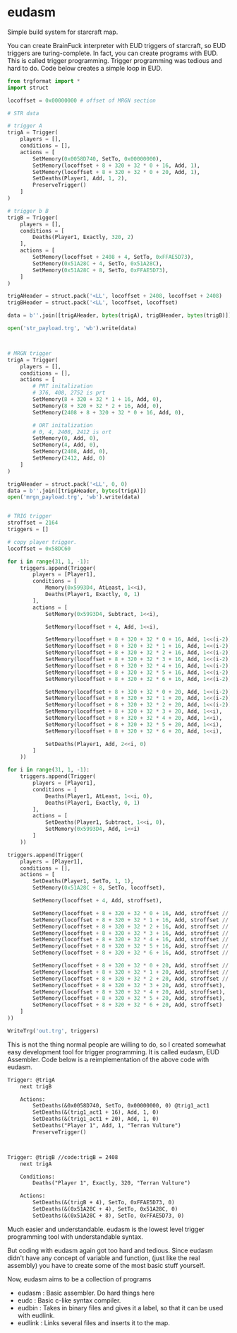 eudasm
======

Simple build system for starcraft map.


You can create BrainFuck interpreter with EUD triggers of starcraft, so EUD triggers are turing-complete. In fact, you can create programs with EUD. This is called trigger programming. Trigger programming was tedious and hard to do. Code below creates a simple loop in EUD.

```py
from trgformat import *
import struct

locoffset = 0x00000000 # offset of MRGN section

# STR data

# trigger A
trigA = Trigger(
    players = [],
    conditions = [],
    actions = [
        SetMemory(0x0058D740, SetTo, 0x00000000),
        SetMemory(locoffset + 8 + 320 + 32 * 0 + 16, Add, 1),
        SetMemory(locoffset + 8 + 320 + 32 * 0 + 20, Add, 1),
        SetDeaths(Player1, Add, 1, 2),
        PreserveTrigger()
    ]
)

# trigger b B
trigB = Trigger(
    players = [],
    conditions = [
        Deaths(Player1, Exactly, 320, 2)
    ],
    actions = [
        SetMemory(locoffset + 2408 + 4, SetTo, 0xFFAE5D73),
        SetMemory(0x51A28C + 4, SetTo, 0x51A28C),
        SetMemory(0x51A28C + 8, SetTo, 0xFFAE5D73),
    ]
)

trigAHeader = struct.pack('<LL', locoffset + 2408, locoffset + 2408)
trigBHeader = struct.pack('<LL', locoffset, locoffset)

data = b''.join([trigAHeader, bytes(trigA), trigBHeader, bytes(trigB)])

open('str_payload.trg', 'wb').write(data)



# MRGN trigger
trigA = Trigger(
    players = [],
    conditions = [],
    actions = [
        # PRT initalization
        # 376, 408, 2752 is prt
        SetMemory(8 + 320 + 32 * 1 + 16, Add, 0),
        SetMemory(8 + 320 + 32 * 2 + 16, Add, 0),
        SetMemory(2408 + 8 + 320 + 32 * 0 + 16, Add, 0),

        # ORT initalization
        # 0, 4, 2408, 2412 is ort
        SetMemory(0, Add, 0),
        SetMemory(4, Add, 0),
        SetMemory(2408, Add, 0),
        SetMemory(2412, Add, 0)
    ]
)

trigAHeader = struct.pack('<LL', 0, 0)
data = b''.join([trigAHeader, bytes(trigA)])
open('mrgn_payload.trg', 'wb').write(data)


# TRIG trigger
stroffset = 2164
triggers = []

# copy player trigger.
locoffset = 0x58DC60

for i in range(31, 1, -1):
    triggers.append(Trigger(
        players = [Player1],
        conditions = [
            Memory(0x5993D4, AtLeast, 1<<i),
            Deaths(Player1, Exactly, 0, 1)
        ],
        actions = [
            SetMemory(0x5993D4, Subtract, 1<<i),

            SetMemory(locoffset + 4, Add, 1<<i),

            SetMemory(locoffset + 8 + 320 + 32 * 0 + 16, Add, 1<<(i-2)),
            SetMemory(locoffset + 8 + 320 + 32 * 1 + 16, Add, 1<<(i-2)),
            SetMemory(locoffset + 8 + 320 + 32 * 2 + 16, Add, 1<<(i-2)),
            SetMemory(locoffset + 8 + 320 + 32 * 3 + 16, Add, 1<<(i-2)),
            SetMemory(locoffset + 8 + 320 + 32 * 4 + 16, Add, 1<<(i-2)),
            SetMemory(locoffset + 8 + 320 + 32 * 5 + 16, Add, 1<<(i-2)),
            SetMemory(locoffset + 8 + 320 + 32 * 6 + 16, Add, 1<<(i-2)),

            SetMemory(locoffset + 8 + 320 + 32 * 0 + 20, Add, 1<<(i-2)),
            SetMemory(locoffset + 8 + 320 + 32 * 1 + 20, Add, 1<<(i-2)),
            SetMemory(locoffset + 8 + 320 + 32 * 2 + 20, Add, 1<<(i-2)),
            SetMemory(locoffset + 8 + 320 + 32 * 3 + 20, Add, 1<<i),
            SetMemory(locoffset + 8 + 320 + 32 * 4 + 20, Add, 1<<i),
            SetMemory(locoffset + 8 + 320 + 32 * 5 + 20, Add, 1<<i),
            SetMemory(locoffset + 8 + 320 + 32 * 6 + 20, Add, 1<<i),

            SetDeaths(Player1, Add, 2<<i, 0)
        ]
    ))

for i in range(31, 1, -1):
    triggers.append(Trigger(
        players = [Player1],
        conditions = [
            Deaths(Player1, AtLeast, 1<<i, 0),
            Deaths(Player1, Exactly, 0, 1)
        ],
        actions = [
            SetDeaths(Player1, Subtract, 1<<i, 0),
            SetMemory(0x5993D4, Add, 1<<i)
        ]
    ))

triggers.append(Trigger(
    players = [Player1],
    conditions = [],
    actions = [
        SetDeaths(Player1, SetTo, 1, 1),
        SetMemory(0x51A28C + 8, SetTo, locoffset),

        SetMemory(locoffset + 4, Add, stroffset),

        SetMemory(locoffset + 8 + 320 + 32 * 0 + 16, Add, stroffset // 4),
        SetMemory(locoffset + 8 + 320 + 32 * 1 + 16, Add, stroffset // 4),
        SetMemory(locoffset + 8 + 320 + 32 * 2 + 16, Add, stroffset // 4),
        SetMemory(locoffset + 8 + 320 + 32 * 3 + 16, Add, stroffset // 4),
        SetMemory(locoffset + 8 + 320 + 32 * 4 + 16, Add, stroffset // 4),
        SetMemory(locoffset + 8 + 320 + 32 * 5 + 16, Add, stroffset // 4),
        SetMemory(locoffset + 8 + 320 + 32 * 6 + 16, Add, stroffset // 4),

        SetMemory(locoffset + 8 + 320 + 32 * 0 + 20, Add, stroffset // 4),
        SetMemory(locoffset + 8 + 320 + 32 * 1 + 20, Add, stroffset // 4),
        SetMemory(locoffset + 8 + 320 + 32 * 2 + 20, Add, stroffset // 4),
        SetMemory(locoffset + 8 + 320 + 32 * 3 + 20, Add, stroffset),
        SetMemory(locoffset + 8 + 320 + 32 * 4 + 20, Add, stroffset),
        SetMemory(locoffset + 8 + 320 + 32 * 5 + 20, Add, stroffset),
        SetMemory(locoffset + 8 + 320 + 32 * 6 + 20, Add, stroffset)
    ]
))

WriteTrg('out.trg', triggers)
```


This is not the thing normal people are willing to do, so I created somewhat easy development tool for trigger programming. It is called eudasm, EUD Assembler. Code below is a reimplementation of the above code with eudasm.


```txt
Trigger: @trigA
    next trigB

    Actions:
        SetDeaths(&0x0058D740, SetTo, 0x00000000, 0) @trig1_act1
        SetDeaths(&(trig1_act1 + 16), Add, 1, 0)
        SetDeaths(&(trig1_act1 + 20), Add, 1, 0)
        SetDeaths("Player 1", Add, 1, "Terran Vulture")
        PreserveTrigger()



Trigger: @trigB //code:trigB = 2408
    next trigA

    Conditions:
        Deaths("Player 1", Exactly, 320, "Terran Vulture")

    Actions:
        SetDeaths(&(trigB + 4), SetTo, 0xFFAE5D73, 0)
        SetDeaths(&(0x51A28C + 4), SetTo, 0x51A28C, 0)
        SetDeaths(&(0x51A28C + 8), SetTo, 0xFFAE5D73, 0)
```


Much easier and understandable. eudasm is the lowest level trigger programming tool with understandable syntax.

But coding with eudasm again got too hard and tedious. Since eudasm didn't have any concept of variable and function, (just like the real assembly) you have to create some of the most basic stuff yourself.

Now, eudasm aims to be a collection of programs
 - eudasm  : Basic assembler. Do hard things here
 - eudc    : Basic c-like syntax compiler.
 - eudbin  : Takes in binary files and gives it a label, so that it can be used with eudlink.
 - eudlink : Links several files and inserts it to the map.

